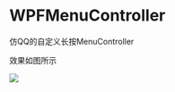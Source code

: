 # WPFMenuController
仿QQ的自定义长按MenuController

效果如图所示

 ![](WPFMenuController/WPFMenuControllerDemo/WPFMenuControllerDemo/demo.gif)
